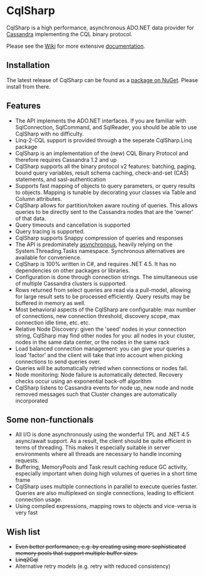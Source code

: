CqlSharp
========

CqlSharp is a high performance, asynchronous ADO.NET data provider for [Cassandra](http://cassandra.apache.org/) implementing the CQL binary protocol.

Please see the [Wiki](https://github.com/reuzel/CqlSharp/wiki) for more extensive [documentation](https://github.com/reuzel/CqlSharp/wiki).

Installation
------------

The latest release of CqlSharp can be found as a [package on NuGet](http://nuget.org/packages/CqlSharp/). Please install from there.

Features
--------

* The API implements the ADO.NET interfaces. If you are familiar with SqlConnection, SqlCommand, and SqlReader, you should be able to use CqlSharp with no difficulty.
* Linq-2-CQL support is provided through a the seperate CqlSharp.Linq package
* CqlSharp is an implementation of the (new) CQL Binary Protocol and therefore requires Cassandra 1.2 and up
* CqlSharp supports all the binary protocol v2 features: batching, paging, bound query variables, result schema caching, check-and-set (CAS) statements, and sasl-authentication
* Supports fast mapping of objects to query parameters, or query results to objects. Mapping is tunable by decorating your classes via Table and Column attributes.
* CqlSharp allows for partition/token aware routing of queries. This allows queries to be directly sent to the Cassandra nodes that are the 'owner' of that data.
* Query timeouts and cancellation is supported
* Query tracing is supported.
* CqlSharp supports Snappy compression of queries and responses
* The API is predominately [asynchronous](http://msdn.microsoft.com/en-us/library/vstudio/hh191443.aspx), heavily relying on the System.Threading.Tasks namespace. Synchronous alternatives are available for convenience.
* CqlSharp is 100% written in C#, and requires .NET 4.5. It has no dependencies on other packages or libraries.
* Configuration is done through connection strings. The simultaneous use of multiple Cassandra clusters is supported.
* Rows returned from select queries are read via a pull-model, allowing for large result sets to be processed efficiently. Query results may be buffered in memory as well.
* Most behavioral aspects of the CqlSharp are configurable: max number of connections, new connection threshold, discovery scope, max connection idle time, etc. etc.
* Relative Node Discovery: given the 'seed' nodes in your connection string, CqlSharp may find other nodes for you: all nodes in your cluster, nodes in the same data center, or the nodes in the same rack
* Load balanced connection management: you can give your queries a load 'factor' and the client will take that into account when picking connections to send queries over.
* Queries will be automatically retried when connections or nodes fail.
* Node monitoring: Node failure is automatically detected. Recovery checks occur using an exponential back-off algorithm
* CqlSharp listens to Cassandra events for node up, new node and node removed messages such that Cluster changes are automatically incorporated

Some non-functionals
--------------------

* All I/O is done asynchronously using the wonderful TPL and .NET 4.5 async/await support. As a result, the client should be quite efficient in terms of threading. This makes it especially suitable in server environments where all threads are necessary to handle incoming requests.
* Buffering, MemoryPools and Task result caching reduce GC activity, especially important when doing high volumes of queries in a short time frame
* CqlSharp uses multiple connections in parallel to execute queries faster. Queries are also multiplexed on single connections, leading to efficient connection usage.
* Using compiled expressions, mapping rows to objects and vice-versa is very fast

Wish list
---------

* ~~Even better performance, e.g. by creating using more sophisticated memory pools that support multiple buffer sizes.~~
* ~~Linq2Cql~~
* Alternative retry models (e.g. retry with reduced consistency)

